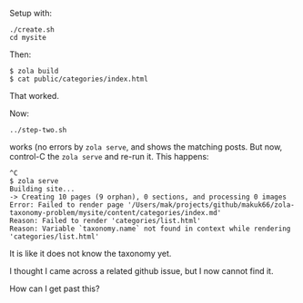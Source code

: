 Setup with:

```
./create.sh
cd mysite
```

Then:

```
$ zola build
$ cat public/categories/index.html
```

That worked.

Now:

```
../step-two.sh
```

works (no errors by `zola serve`, and shows the matching posts. But now, control-C the `zola serve` and re-run it.
This happens:

```
^C
$ zola serve
Building site...
-> Creating 10 pages (9 orphan), 0 sections, and processing 0 images
Error: Failed to render page '/Users/mak/projects/github/makuk66/zola-taxonomy-problem/mysite/content/categories/index.md'
Reason: Failed to render 'categories/list.html'
Reason: Variable `taxonomy.name` not found in context while rendering 'categories/list.html'
```

It is like it does not know the taxonomy yet.

I thought I came across a related github issue, but I now cannot find it.

How can I get past this?



